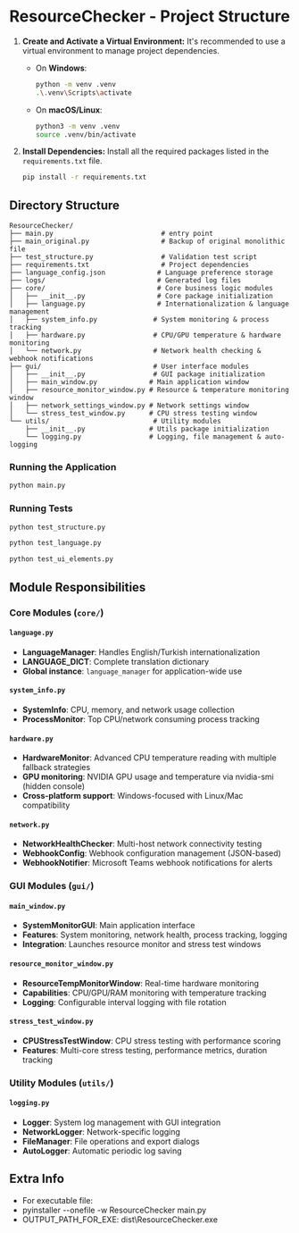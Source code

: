 # ResourceChecker - Project Structure

1. **Create and Activate a Virtual Environment:**
    It's recommended to use a virtual environment to manage project dependencies.

    * On **Windows**:
        ```bash
        python -m venv .venv
        .\.venv\Scripts\activate
        ```
    * On **macOS/Linux**:
        ```bash
        python3 -m venv .venv
        source .venv/bin/activate
        ```

2.  **Install Dependencies:**
    Install all the required packages listed in the `requirements.txt` file.
    ```bash
    pip install -r requirements.txt
    ```
    
## Directory Structure

```
ResourceChecker/
├── main.py                           # entry point
├── main_original.py                  # Backup of original monolithic file
├── test_structure.py                 # Validation test script
├── requirements.txt                  # Project dependencies
├── language_config.json             # Language preference storage
├── logs/                            # Generated log files
├── core/                            # Core business logic modules
│   ├── __init__.py                  # Core package initialization
│   ├── language.py                  # Internationalization & language management
│   ├── system_info.py              # System monitoring & process tracking
│   ├── hardware.py                 # CPU/GPU temperature & hardware monitoring
│   └── network.py                  # Network health checking & webhook notifications
├── gui/                            # User interface modules
│   ├── __init__.py                 # GUI package initialization
│   ├── main_window.py             # Main application window
│   ├── resource_monitor_window.py # Resource & temperature monitoring window
│   ├── network_settings_window.py # Network settings window
│   └── stress_test_window.py      # CPU stress testing window
└── utils/                          # Utility modules
    ├── __init__.py                # Utils package initialization
    └── logging.py                 # Logging, file management & auto-logging
```

### Running the Application
```bash
python main.py
```

### Running Tests
```bash
python test_structure.py
```
```bash
python test_language.py
```
```bash
python test_ui_elements.py
```

## Module Responsibilities

### Core Modules (`core/`)

#### `language.py`
- **LanguageManager**: Handles English/Turkish internationalization
- **LANGUAGE_DICT**: Complete translation dictionary
- **Global instance**: `language_manager` for application-wide use

#### `system_info.py`
- **SystemInfo**: CPU, memory, and network usage collection
- **ProcessMonitor**: Top CPU/network consuming process tracking

#### `hardware.py`
- **HardwareMonitor**: Advanced CPU temperature reading with multiple fallback strategies
- **GPU monitoring**: NVIDIA GPU usage and temperature via nvidia-smi (hidden console)
- **Cross-platform support**: Windows-focused with Linux/Mac compatibility

#### `network.py`
- **NetworkHealthChecker**: Multi-host network connectivity testing
- **WebhookConfig**: Webhook configuration management (JSON-based)
- **WebhookNotifier**: Microsoft Teams webhook notifications for alerts

### GUI Modules (`gui/`)

#### `main_window.py`
- **SystemMonitorGUI**: Main application interface
- **Features**: System monitoring, network health, process tracking, logging
- **Integration**: Launches resource monitor and stress test windows

#### `resource_monitor_window.py`
- **ResourceTempMonitorWindow**: Real-time hardware monitoring
- **Capabilities**: CPU/GPU/RAM monitoring with temperature tracking
- **Logging**: Configurable interval logging with file rotation

#### `stress_test_window.py`
- **CPUStressTestWindow**: CPU stress testing with performance scoring
- **Features**: Multi-core stress testing, performance metrics, duration tracking

### Utility Modules (`utils/`)

#### `logging.py`
- **Logger**: System log management with GUI integration
- **NetworkLogger**: Network-specific logging
- **FileManager**: File operations and export dialogs
- **AutoLogger**: Automatic periodic log saving

## Extra Info
- For executable file:
- pyinstaller --onefile -w ResourceChecker main.py 
- OUTPUT_PATH_FOR_EXE: dist\\ResourceChecker.exe